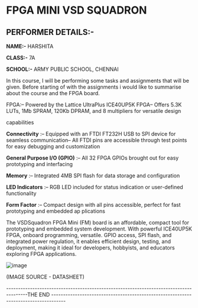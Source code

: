 # FPGA MINI VSD SQUADRON
## PERFORMER DETAILS:-
**NAME:-** HARSHITA

**CLASS:-** 7A

**SCHOOL:-** ARMY PUBLIC SCHOOL, CHENNAI

In this course, I will be performing some tasks and assignments that will be given. Before starting of with the assignments i would like to summarise about the course and the FPGA board.

 FPGA:– Powered by the Lattice UltraPlus ICE40UP5K FPGA– Offers 5.3K LUTs, 1Mb SPRAM, 120Kb DPRAM, and 8 multipliers for versatile design
 
 capabilities
 
**Connectivity** :– Equipped with an FTDI FT232H USB to SPI device for seamless communication– All FTDI pins are accessible through test points for easy debugging and customization
 
**General Purpose I/O (GPIO)** :– All 32 FPGA GPIOs brought out for easy prototyping and interfacing
 
**Memory** :– Integrated 4MB SPI flash for data storage and configuration
 
**LED Indicators** :– RGB LED included for status indication or user-defined functionality
 
**Form Factor** :– Compact design with all pins accessible, perfect for fast prototyping and embedded ap
plications

The VSDSquadron FPGA Mini (FM) board is an affordable, compact tool for prototyping and embedded system development. With powerful ICE40UP5K FPGA, onboard programming, versatile. GPIO access, SPI flash, and integrated power regulation, it enables efficient design, testing, and deployment, making it ideal for developers, hobbyists, and educators exploring FPGA applications.

![image](https://github.com/user-attachments/assets/444164c0-e998-4c5f-97dd-715ea4135f22)

(IMAGE SOURCE - DATASHEET)

---------------------------------------------------------------------------------------THE END ------------------------------------------------------------------------------------
